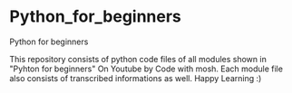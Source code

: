 # Python_for_beginners
Python for beginners

This repository consists of python code files of all modules shown in "Pyhton for beginners" On Youtube by Code with mosh. 
Each module file also consists of transcribed informations as well. 
Happy Learning :)
